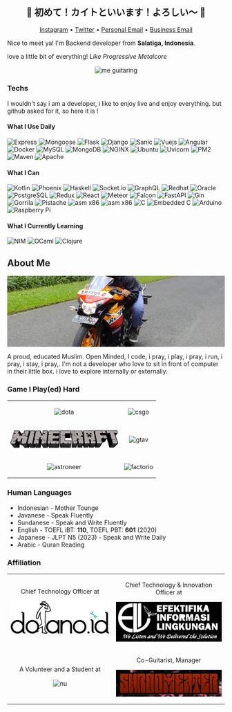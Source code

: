 <h2 align="center">👋 初めて！カイトといいます！よろしい～ 👋</h2>
<p align="center">
  <a href="https://www.instagram.com/wowotekit">Instagram</a> •
  <a href="https://twitter.com/wo2tek">Twitter</a> •
  <a href="mailto:erlanggaibr2@gmail.com">Personal Email</a> •
  <a href="mailto:erlanggai@dolano.id">Business Email</a>
</p>
<p>Nice to meet ya! I'm Backend developer from <b>Salatiga, Indonesia</b>.</p>

<p>love a little bit of everything! <large><i>Like Progressive Metalcore</i></large></p>

<center>
<img align="center" width="500px" alt="me guitaring" src="https://raw.githubusercontent.com/wowotek/wowotek/master/guitaring.png"/>
</center>

### Techs
<p align="left">I wouldn't say i am a developer, i like to enjoy live and enjoy everything. but github asked for it, so here it is !</p>


#### What I Use Daily
<p>
    <img alt="Express" src="https://img.shields.io/badge/Express-Typescript-b?style=for-the-badge&logo=Express&logoColor=white&color=007ACC"/>
    <img alt="Mongoose" src="https://img.shields.io/badge/Mongoose-Typescript-b?style=for-the-badge&logo=Mongoose&logoColor=81000d&color=007ACC"/>
    <img alt="Flask" src="https://img.shields.io/badge/-Flask-b?style=for-the-badge&logo=Flask&logoColor=white&color=000000"/>
    <img alt="Django" src="https://img.shields.io/badge/-Django-b?style=for-the-badge&logo=Django&logoColor=white&color=092E20"/>
    <img alt="Sanic" src="https://img.shields.io/badge/Sanic-Python-b?style=for-the-badge&logo=Sanic&logoColor=white&color=3776AB"/>
    <img alt="Vuejs" src="https://img.shields.io/badge/Vue-Typescript-b?style=for-the-badge&logo=Vue.js&logoColor=4FC08D&color=007ACC"/>
    <img alt="Angular" src="https://img.shields.io/badge/-Angular-b?style=for-the-badge&logo=Angular&logoColor=red&color=007ACC"/>
    <img alt="Docker" src="https://img.shields.io/badge/-Docker-b?style=for-the-badge&logo=Docker&logoColor=white&color=3ea8c0"/>
    <img alt="MySQL" src="https://img.shields.io/badge/-MySQL-b?style=for-the-badge&logo=MySQL&logoColor=white&color=4479A1"/>
    <img alt="MongoDB" src="https://img.shields.io/badge/-Mongodb-b?style=for-the-badge&logo=MongoDB&logoColor=white&color=005741"/>
    <img alt="NGINX" src="https://img.shields.io/badge/-NGINX-b?style=for-the-badge&logo=NGINX&logoColor=white&color=269539"/>
    <img alt="Ubuntu" src="https://img.shields.io/badge/-Ubuntu-b?style=for-the-badge&logo=ubuntu&logoColor=white&color=E95420"/>
    <img alt="Uvicorn" src="https://img.shields.io/badge/-Uvicorn-b?style=for-the-badge&logo=Uvicorn&logoColor=white&color=4287f5"/>
    <img alt="PM2" src="https://img.shields.io/badge/-PM2-b?style=for-the-badge&logo=Uvicorn&logoColor=white&color=010101"/>
    <img alt="Maven" src="https://img.shields.io/badge/-Maven-b?style=for-the-badge&logo=Apache%20Maven&logoColor=white&color=D22128"/>
    <img alt="Apache" src="https://img.shields.io/badge/-Apache-b?style=for-the-badge&logo=Apache&logoColor=white&color=D22128"/>
</p>

#### What I Can
<p>
    <img alt="Kotlin" src="https://img.shields.io/badge/-Kotlin-b?style=for-the-badge&logo=Kotlin&logoColor=white&color=7744f9"/>
    <img alt="Phoenix" src="https://img.shields.io/badge/Phoenix-Elixir-b?style=for-the-badge&logo=Elixir&logoColor=white&color=4B275F"/>
    <img alt="Haskell" src="https://img.shields.io/badge/-Haskell-b?style=for-the-badge&logo=Haskell&logoColor=white&color=5D4F85"/>
    <img alt="Socket.io" src="https://img.shields.io/badge/-Socket.IO-b?style=for-the-badge&logo=Socket.io&logoColor=white&color=010101"/>
    <img alt="GraphQL" src="https://img.shields.io/badge/-GraphQL-b?style=for-the-badge&logo=GraphQL&logoColor=white&color=E10098"/>
    <img alt="Redhat" src="https://img.shields.io/badge/-Redhat-b?style=for-the-badge&logo=Red%20hat&logoColor=white&color=EE0000"/>
    <img alt="Oracle" src="https://img.shields.io/badge/-Oracle-b?style=for-the-badge&logo=Oracle&logoColor=white&color=F80000"/>
    <img alt="PostgreSQL" src="https://img.shields.io/badge/-PostgreSQL-b?style=for-the-badge&logo=PostgreSQL&logoColor=white&color=336791"/>
    <img alt="Redux" src="https://img.shields.io/badge/-Redux-b?style=for-the-badge&logo=Redux&logoColor=white&color=764ABC"/>
    <img alt="React" src="https://img.shields.io/badge/-React-a?style=for-the-badge&logo=react&logoColor=white&color=61DAFB"/>
    <img alt="Meteor" src="https://img.shields.io/badge/-Meteor-b?style=for-the-badge&logo=Meteor&logoColor=white&color=DE4F4F"/>
    <img alt="Falcon" src="https://img.shields.io/badge/Falcon-Python-b?style=for-the-badge&logo=Python&logoColor=white&color=3776AB"/>
    <img alt="FastAPI" src="https://img.shields.io/badge/FastAPI-Python-b?style=for-the-badge&logo=Python&logoColor=white&color=3776AB"/>
    <img alt="Gin" src="https://img.shields.io/badge/Gin-Go-b?style=for-the-badge&logo=Go&logoColor=white&color=3ea8c0"/>
    <img alt="Gorrila" src="https://img.shields.io/badge/Gorilla-Go-b?style=for-the-badge&logo=Go&logoColor=white&color=3ea8c0"/>
    <img alt="Pistache" src="https://img.shields.io/badge/Pistache-C++-b?style=for-the-badge&logo=Cplusplus&logoColor=white&color=3ea8c0"/>
    <img alt="asm x86" src="https://img.shields.io/badge/ASM-x86-b?style=for-the-badge&logo=Wasmer&logoColor=white&color=3ea8c0"/>
    <img alt="asm x86" src="https://img.shields.io/badge/ASM-ARM32-b?style=for-the-badge&logo=Wasmer&logoColor=white&color=3ea8c0"/>
    <img alt="C" src="https://img.shields.io/badge/-C-b?style=for-the-badge&logo=C&logoColor=white&color=3ea8c0"/>
    <img alt="Embedded C" src="https://img.shields.io/badge/Embedded-C-b?style=for-the-badge&logo=C&logoColor=white&color=3ea8c0"/>
    <img alt="Arduino" src="https://img.shields.io/badge/-Arduino-b?style=for-the-badge&logo=Arduino&logoColor=white&color=3ea8c0"/>
    <img alt="Raspberry Pi" src="https://img.shields.io/badge/Raspberry--Pi-b?style=for-the-badge&logo=RaspberryPi&logoColor=white&color=cb1e4c"/>
</p>

#### What I Currently Learning
<p>
    <img alt="NIM" src="https://img.shields.io/badge/-Nim-b?style=for-the-badge&logo=Nim&logoColor=white&color=EED842"/>
    <img alt="OCaml" src="https://img.shields.io/badge/-OCaml-b?style=for-the-badge&logo=OCaml&logoColor=white&color=f24f1e"/>
    <img alt="Clojure" src="https://img.shields.io/badge/-Clojure-b?style=for-the-badge&logo=Clojure&logoColor=white&color=4fa032"/>
</p>

## About Me

<center>
<img alt="toppic" align="center" src="https://raw.githubusercontent.com/wowotek/wowotek/master/top_pic.jpg"/>
</center>

A proud, educated Muslim. Open Minded, I code, i pray, i play, i pray, i run, i pray, i stay, i pray,. I'm not a developer who love to sit in front of computer in their little box. i love to explore internally or externally.

### Game I Play(ed) Hard
<table align="center" border="0" rules=none>
    <tbody align="center" border="0" rules=none>
        <tr align="center" border="0" rules=none>
            <td border="0"><p align="center"><img align="center" alt="dota" src="https://seeklogo.com/images/D/dota-2-logo-A8CAC9B4C9-seeklogo.com.png" width=100></p></td>
            <td><p align="center"><img align="center" alt="csgo" src="https://1000logos.net/wp-content/uploads/2017/12/CSGO-Logo.png" width=200></p></td>
        </tr align="center">
        <tr align="center">
            <td><p align="center"><img align="center" alt="minecraft" src="https://raw.githubusercontent.com/wowotek/wowotek/master/minecraft.png" width=250></p></td>
            <td><p align="center"><img align="center" alt="gtav" src="https://www.igta5.com/images/gta-v-five-logo-v-only.png" width=125></p></td>
        </tr>
        <tr align="center">
            <td><p align="center"><img align="center" alt="astroneer" src="https://vignette.wikia.nocookie.net/jacksepticeye/images/7/72/Astroneer_logo.png/revision/latest?cb=20190901215451" width=250></p></td>
            <td><p align="center"><img align="center" alt="factorio" src="https://factorio.com/static/img/factorio-logo.png" width=250></p></td>
        </tr align="center">
    </tbody>
</table>




### Human Languages
- Indonesian - Mother Tounge
- Javanese - Speak Fluently
- Sundanese - Speak and Write Fluently
- English - TOEFL iBT: **110**, TOEFL PBT: **601** (2020)
- Japanese - JLPT N5 (2023) - Speak and Write Daily
- Arabic - Quran Reading

### Affiliation

<table align="center" border="0" rules=none>
    <tr align="center">
        <td>
            <p align="center">Chief Technology Officer at</p>
            <p align="center"><img align="center" alt="dolano.id" src="https://raw.githubusercontent.com/wowotek/wowotek/master/dolanoid.png" width=250></p>
        </td>
        <td>
            <p align="center">Chief Technology & Innovation Officer at</p>
            <p align="center"><img align="center" alt="PT. Efektifika Informasi Lingkungan" src="https://raw.githubusercontent.com/wowotek/wowotek/master/efektifika.png" width=250></p>
        </td>
    </tr>
    <tr align="center">
        <td>
            <p align="center">A Volunteer and a Student at</p>
            <p align="center">
                <img align="center" alt="nu" src="https://upload.wikimedia.org/wikipedia/commons/thumb/5/51/Nahdlatul_Ulama_Logo.svg/1200px-Nahdlatul_Ulama_Logo.svg.png" width=250>
            </p>
        </td>
        <td>
            <p align="center">Co-Guitarist, Manager</p>
            <p align="center">
                <img align="center" alt="Shroom Eater" src="https://raw.githubusercontent.com/wowotek/wowotek/master/shroomeater.jpeg" width=250>
            </p>
        </td>
    </tr>
</table>
